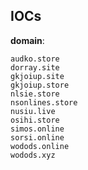
## IOCs

__domain__:

```text
audko.store
dorray.site
gkjoiup.site
gkjoiup.store
nlsie.store
nsonlines.store
nusiu.live
osihi.store
simos.online
sorsi.online
wodods.online
wodods.xyz
```
